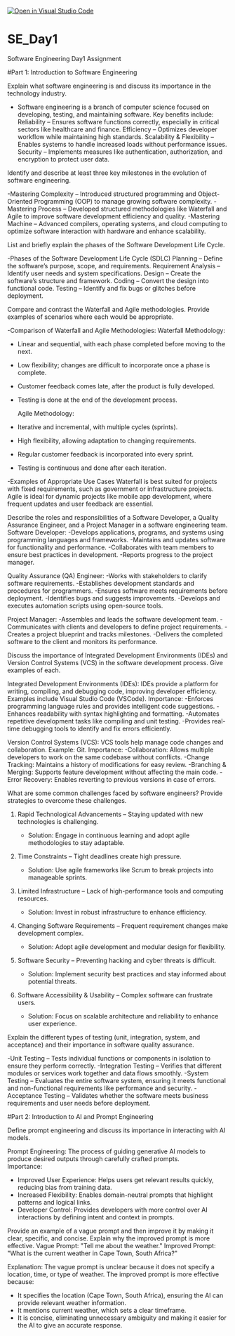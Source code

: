 [![Open in Visual Studio Code](https://classroom.github.com/assets/open-in-vscode-2e0aaae1b6195c2367325f4f02e2d04e9abb55f0b24a779b69b11b9e10269abc.svg)](https://classroom.github.com/online_ide?assignment_repo_id=18444634&assignment_repo_type=AssignmentRepo)
# SE_Day1
Software Engineering Day1 Assignment

#Part 1: Introduction to Software Engineering

Explain what software engineering is and discuss its importance in the technology industry.

- Software engineering is a branch of computer science focused on developing, testing, and maintaining software. Key benefits include:
Reliability – Ensures software functions correctly, especially in critical sectors like healthcare and finance.
Efficiency – Optimizes developer workflow while maintaining high standards.
Scalability & Flexibility – Enables systems to handle increased loads without performance issues.
Security – Implements measures like authentication, authorization, and encryption to protect user data.

Identify and describe at least three key milestones in the evolution of software engineering.

-Mastering Complexity – Introduced structured programming and Object-Oriented Programming (OOP) to manage growing software complexity.
-Mastering Process – Developed structured methodologies like Waterfall and Agile to improve software development efficiency and quality.
-Mastering Machine – Advanced compilers, operating systems, and cloud computing to optimize software interaction with hardware and enhance scalability.

List and briefly explain the phases of the Software Development Life Cycle.

-Phases of the Software Development Life Cycle (SDLC)
  Planning – Define the software’s purpose, scope, and requirements.
  Requirement Analysis – Identify user needs and system specifications.
  Design – Create the software’s structure and framework.
  Coding – Convert the design into functional code.
  Testing – Identify and fix bugs or glitches before deployment. 


Compare and contrast the Waterfall and Agile methodologies. Provide examples of scenarios where each would be appropriate.

-Comparison of Waterfall and Agile Methodologies: 
  Waterfall Methodology:  
- Linear and sequential, with each phase completed before moving to the next.  
- Low flexibility; changes are difficult to incorporate once a phase is complete.  
- Customer feedback comes late, after the product is fully developed.  
- Testing is done at the end of the development process.
  
  Agile Methodology: 
- Iterative and incremental, with multiple cycles (sprints).  
- High flexibility, allowing adaptation to changing requirements.  
- Regular customer feedback is incorporated into every sprint.  
- Testing is continuous and done after each iteration.  

-Examples of Appropriate Use Cases 
Waterfall is best suited for projects with fixed requirements, such as government or infrastructure projects. Agile is ideal for dynamic projects like mobile app development, where frequent updates and user feedback are essential.

Describe the roles and responsibilities of a Software Developer, a Quality Assurance Engineer, and a Project Manager in a software engineering team.
Software Developer:
-Develops applications, programs, and systems using programming languages and frameworks.
-Maintains and updates software for functionality and performance.
-Collaborates with team members to ensure best practices in development.
-Reports progress to the project manager.

Quality Assurance (QA) Engineer:
-Works with stakeholders to clarify software requirements.
-Establishes development standards and procedures for programmers.
-Ensures software meets requirements before deployment.
-Identifies bugs and suggests improvements.
-Develops and executes automation scripts using open-source tools.

Project Manager:
-Assembles and leads the software development team.
-Communicates with clients and developers to define project requirements.
-Creates a project blueprint and tracks milestones.
-Delivers the completed software to the client and monitors its performance.

Discuss the importance of Integrated Development Environments (IDEs) and Version Control Systems (VCS) in the software development process. Give examples of each.

Integrated Development Environments (IDEs): IDEs provide a platform for writing, compiling, and debugging code, improving developer efficiency. Examples include Visual Studio Code (VSCode).
Importance:
-Enforces programming language rules and provides intelligent code suggestions.
-Enhances readability with syntax highlighting and formatting.
-Automates repetitive development tasks like compiling and unit testing.
-Provides real-time debugging tools to identify and fix errors efficiently.

Version Control Systems (VCS): VCS tools help manage code changes and collaboration. Example: Git.
Importance:
-Collaboration: Allows multiple developers to work on the same codebase without conflicts.
-Change Tracking: Maintains a history of modifications for easy review.
-Branching & Merging: Supports feature development without affecting the main code.
-Error Recovery: Enables reverting to previous versions in case of errors.

What are some common challenges faced by software engineers? Provide strategies to overcome these challenges.
1. Rapid Technological Advancements – Staying updated with new technologies is challenging.  
   - Solution: Engage in continuous learning and adopt agile methodologies to stay adaptable.  

2. Time Constraints – Tight deadlines create high pressure.  
   - Solution: Use agile frameworks like Scrum to break projects into manageable sprints.  

3. Limited Infrastructure – Lack of high-performance tools and computing resources.  
   - Solution: Invest in robust infrastructure to enhance efficiency.  

4. Changing Software Requirements – Frequent requirement changes make development complex.  
   - Solution: Adopt agile development and modular design for flexibility.  

5. Software Security – Preventing hacking and cyber threats is difficult.  
   - Solution: Implement security best practices and stay informed about potential threats.  

6. Software Accessibility & Usability – Complex software can frustrate users.  
   - Solution: Focus on scalable architecture and reliability to enhance user experience.


Explain the different types of testing (unit, integration, system, and acceptance) and their importance in software quality assurance.

-Unit Testing – Tests individual functions or components in isolation to ensure they perform correctly.
-Integration Testing – Verifies that different modules or services work together and data flows smoothly.
-System Testing – Evaluates the entire software system, ensuring it meets functional and non-functional requirements like performance and security.
-Acceptance Testing – Validates whether the software meets business requirements and user needs before deployment.


#Part 2: Introduction to AI and Prompt Engineering


Define prompt engineering and discuss its importance in interacting with AI models.

Prompt Engineering: The process of guiding generative AI models to produce desired outputs through carefully crafted prompts.  
Importance: 
- Improved User Experience: Helps users get relevant results quickly, reducing bias from training data.  
- Increased Flexibility: Enables domain-neutral prompts that highlight patterns and logical links.  
- Developer Control: Provides developers with more control over AI interactions by defining intent and context in prompts.


Provide an example of a vague prompt and then improve it by making it clear, specific, and concise. Explain why the improved prompt is more effective.
Vague Prompt: "Tell me about the weather."
Improved Prompt: "What is the current weather in Cape Town, South Africa?"

Explanation:
The vague prompt is unclear because it does not specify a location, time, or type of weather. The improved prompt is more effective because:
- It specifies the location (Cape Town, South Africa), ensuring the AI can provide relevant weather information.  
- It mentions current weather, which sets a clear timeframe.  
- It is concise, eliminating unnecessary ambiguity and making it easier for the AI to give an accurate response.
